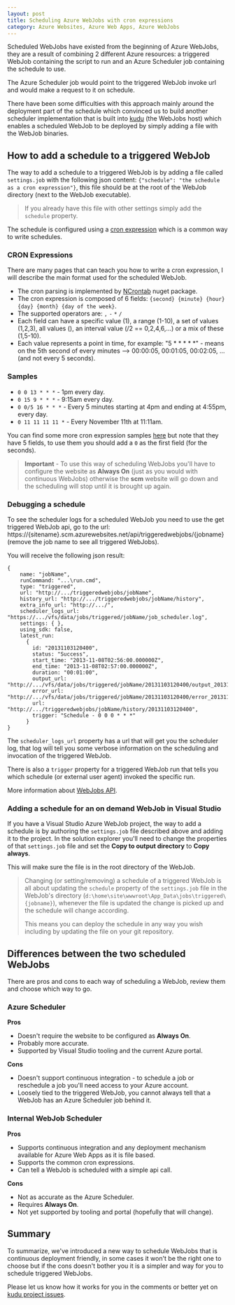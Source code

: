 ```yaml
---
layout: post
title: Scheduling Azure WebJobs with cron expressions
category: Azure Websites, Azure Web Apps, Azure WebJobs
---
```


Scheduled WebJobs have existed from the beginning of Azure WebJobs, they are a result of combining 2 different Azure resources: a triggered WebJob containing the script to run and an Azure Scheduler job containing the schedule to use.

The Azure Scheduler job would point to the triggered WebJob invoke url and would make a request to it on schedule.

There have been some difficulties with this approach mainly around the deployment part of the schedule which convinced us to build another scheduler implementation that is built into [kudu](https://github.com/projectkudu/kudu) (the WebJobs host) which enables a scheduled WebJob to be deployed by simply adding a file with the WebJob binaries.

## How to add a schedule to a triggered WebJob ##

The way to add a schedule to a triggered WebJob is by adding a file called `settings.job` with the following json content: `{"schedule": "the schedule as a cron expression"}`, this file should be at the root of the WebJob directory (next to the WebJob executable).

> If you already have this file with other settings simply add the `schedule` property.

The schedule is configured using a [cron expression](https://code.google.com/p/ncrontab/wiki/CrontabExpression) which is a common way to write schedules.

### CRON Expressions ###

There are many pages that can teach you how to write a cron expression, I will describe the main format used for the scheduled WebJob.

* The cron parsing is implemented by [NCrontab](http://www.nuget.org/packages/ncrontab/) nuget package.
* The cron expression is composed of 6 fields: `{second} {minute} {hour} {day} {month} {day of the week}`.
* The supported operators are: `,` `-` `*` `/`
* Each field can have a specific value (1), a range (1-10), a set of values (1,2,3), all values (), an interval value (/2 == 0,2,4,6,...) or a mix of these (1,5-10).
* Each value represents a point in time, for example: "5 * * * * *" - means on the 5th second of every minutes --> 00:00:05, 00:01:05, 00:02:05, ... (and not every 5 seconds).

### Samples ###

* `0 0 13 * * *` - 1pm every day.
* `0 15 9 * * *` - 9:15am every day.
* `0 0/5 16 * * *` - Every 5 minutes starting at 4pm and ending at 4:55pm, every day.
* `0 11 11 11 11 *` - Every November 11th at 11:11am.
 
You can find some more cron expression samples [here](https://code.google.com/p/ncrontab/wiki/CrontabExamples) but note that they have 5 fields, to use them you should add a `0` as the first field (for the seconds).

> **Important** - To use this way of scheduling WebJobs you'll have to configure the website as **Always On** (just as you would with continuous WebJobs) otherwise the **scm** website will go down and the scheduling will stop until it is brought up again.

### Debugging a schedule ###

To see the scheduler logs for a scheduled WebJob you need to use the get triggered WebJob api, go to the url: https://{sitename}.scm.azurewebsites.net/api/triggeredwebjobs/{jobname} (remove the job name to see all triggered WebJobs).

You will receive the following json result:

	{
	    name: "jobName",
	    runCommand: "...\run.cmd",
	    type: "triggered",
	    url: "http://.../triggeredwebjobs/jobName",
	    history_url: "http://.../triggeredwebjobs/jobName/history",
	    extra_info_url: "http://.../",
	    scheduler_logs_url: "https://.../vfs/data/jobs/triggered/jobName/job_scheduler.log",
	    settings: { },
	    using_sdk: false,
	    latest_run:
	      {
	        id: "20131103120400",
	        status: "Success",
	        start_time: "2013-11-08T02:56:00.000000Z",
	        end_time: "2013-11-08T02:57:00.000000Z",
	        duration: "00:01:00",
	        output_url: "http://.../vfs/data/jobs/triggered/jobName/20131103120400/output_20131103120400.log",
	        error_url: "http://.../vfs/data/jobs/triggered/jobName/20131103120400/error_20131103120400.log",
	        url: "http://.../triggeredwebjobs/jobName/history/20131103120400",
	        trigger: "Schedule - 0 0 0 * * *"
	      }
	}

The `scheduler_logs_url` property has a url that will get you the scheduler log, that log will tell you some verbose information on the scheduling and invocation of the triggered WebJob.

There is also a `trigger` property for a triggered WebJob run that tells you which schedule (or external user agent) invoked the specific run.

More information about [WebJobs API](https://github.com/projectkudu/kudu/wiki/WebJobs-API).

### Adding a schedule for an on demand WebJob in Visual Studio ###

If you have a Visual Studio Azure WebJob project, the way to add a schedule is by authoring the `settings.job` file described above and adding it to the project.
In the solution explorer you'll need to change the properties of that `settings.job` file and set the **Copy to output directory** to **Copy always**.

This will make sure the file is in the root directory of the WebJob.

> Changing (or setting/removing) a schedule of a triggered WebJob is all about updating the `schedule` property of the `settings.job` file in the WebJob's directory (`d:\home\site\wwwroot\App_Data\jobs\triggered\{jobname}`), whenever the file is updated the change is picked up and the schedule will change according.
> 
> This means you can deploy the schedule in any way you wish including by updating the file on your git repository.

 
## Differences between the two scheduled WebJobs ##

There are pros and cons to each way of scheduling a WebJob, review them and choose which way to go.

### Azure Scheduler ###

**Pros**

* Doesn't require the website to be configured as **Always On**.
* Probably more accurate.
* Supported by Visual Studio tooling and the current Azure portal.

**Cons**

* Doesn't support continuous integration - to schedule a job or reschedule a job you'll need access to your Azure account.
* Loosely tied to the triggered WebJob, you cannot always tell that a WebJob has an Azure Scheduler job behind it.

### Internal WebJob Scheduler ###

**Pros**

* Supports continuous integration and any deployment mechanism available for Azure Web Apps as it is file based.
* Supports the common cron expressions.
* Can tell a WebJob is scheduled with a simple api call.

**Cons**

* Not as accurate as the Azure Scheduler.
* Requires **Always On**.
* Not yet supported by tooling and portal (hopefully that will change).

## Summary ##

To summarize, we've introduced a new way to schedule WebJobs that is continuous deployment friendly, in some cases it won't be the right one to choose but if the cons doesn't bother you it is a simpler and way for you to schedule triggered WebJobs.

Please let us know how it works for you in the comments or better yet on [kudu project issues](https://github.com/projectkudu/kudu/issues).
